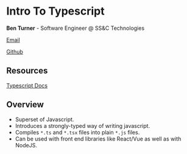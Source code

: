 # Intro To Typescript
**Ben Turner** - Software Engineer @ SS&C Technologies

[Email](mailto:bbgrabbag@gmail.com)

[Github](https://www.github.com/bbgrabbag)


## Resources
[Typescript Docs](https://www.typescriptlang.org/)

## Overview
- Superset of Javascript.
- Introduces a strongly-typed way of writing javascript.
- Compiles `*.ts` and `*.tsx` files into plain `*.js` files.
- Can be used with front end libraries like React/Vue as well as with NodeJS.